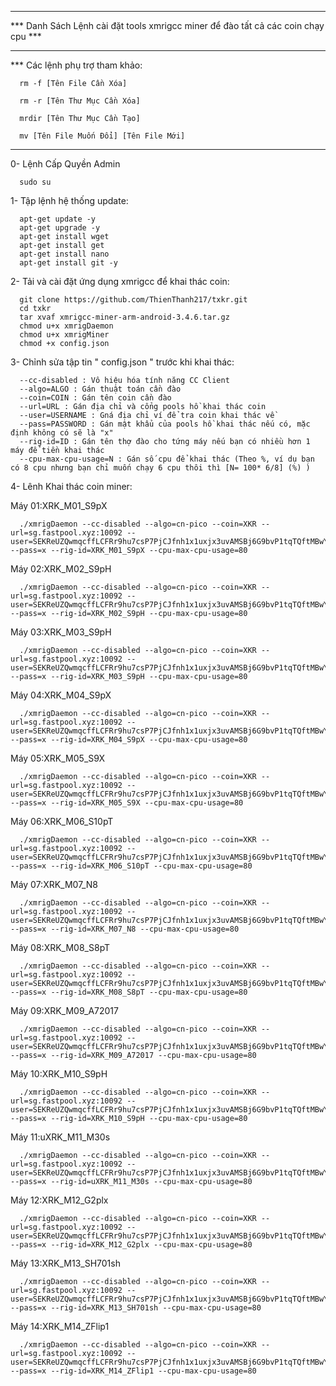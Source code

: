**********************************************************************************
*** Danh Sách Lệnh cài đặt tools xmrigcc miner để đào tất cả các coin chạy cpu ***
**********************************************************************************
*** Các lệnh phụ trợ tham khảo:

      rm -f [Tên File Cần Xóa]
      
      rm -r [Tên Thư Mục Cần Xóa]
      
      mrdir [Tên Thư Mục Cần Tạo]
      
      mv [Tên File Muốn Đổi] [Tên File Mới]


**********************************************************************************
0- Lệnh Cấp Quyền Admin

      sudo su

1- Tập lệnh hệ thống update:

      apt-get update -y 
      apt-get upgrade -y
      apt-get install wget 
      apt-get install get 
      apt-get install nano
      apt-get install git -y

2- Tải và cài đặt ứng dụng xmrigcc để khai thác coin:

      git clone https://github.com/ThienThanh217/txkr.git
      cd txkr
      tar xvaf xmrigcc-miner-arm-android-3.4.6.tar.gz
      chmod u+x xmrigDaemon
      chmod u+x xmrigMiner
      chmod +x config.json

3- Chỉnh sửa tập tin " config.json "  trước khi khai thác:

      --cc-disabled : Vô hiệu hóa tính năng CC Client
      --algo=ALGO : Gán thuật toán cần đào
      --coin=COIN : Gán tên coin cần đào
      --url=URL : Gán địa chỉ và cổng pools hồ khai thác coin
      --user=USERNAME : Gná địa chỉ ví để tra coin khai thác về
      --pass=PASSWORD : Gán mật khẩu của pools hồ khai thác nếu có, mặc định không có sẽ là "x"
      --rig-id=ID : Gán tên thợ đào cho tứng máy nếu bạn có nhiều hơn 1 máy để tiền khai thác
      --cpu-max-cpu-usage=N : Gán số cpu để khai thác (Theo %, ví dụ bạn có 8 cpu nhưng bạn chỉ muốn chạy 6 cpu thôi thì [N= 100* 6/8] (%) )


4- Lênh Khai thác coin miner:

Máy 01:XRK_M01_S9pX

      ./xmrigDaemon --cc-disabled --algo=cn-pico --coin=XKR --url=sg.fastpool.xyz:10092 --user=SEKReUZQwmqcffLCFRr9hu7csP7PjCJfnh1x1uxjx3uvAMSBj6G9bvP1tqTQftMBwYaJErjc8yfNmBLBTKL9rM1Y3k7SAwTUZUd --pass=x --rig-id=XRK_M01_S9pX --cpu-max-cpu-usage=80

Máy 02:XRK_M02_S9pH

      ./xmrigDaemon --cc-disabled --algo=cn-pico --coin=XKR --url=sg.fastpool.xyz:10092 --user=SEKReUZQwmqcffLCFRr9hu7csP7PjCJfnh1x1uxjx3uvAMSBj6G9bvP1tqTQftMBwYaJErjc8yfNmBLBTKL9rM1Y3k7SAwTUZUd --pass=x --rig-id=XRK_M02_S9pH --cpu-max-cpu-usage=80

Máy 03:XRK_M03_S9pH

      ./xmrigDaemon --cc-disabled --algo=cn-pico --coin=XKR --url=sg.fastpool.xyz:10092 --user=SEKReUZQwmqcffLCFRr9hu7csP7PjCJfnh1x1uxjx3uvAMSBj6G9bvP1tqTQftMBwYaJErjc8yfNmBLBTKL9rM1Y3k7SAwTUZUd --pass=x --rig-id=XRK_M03_S9pH --cpu-max-cpu-usage=80

Máy 04:XRK_M04_S9pX

      ./xmrigDaemon --cc-disabled --algo=cn-pico --coin=XKR --url=sg.fastpool.xyz:10092 --user=SEKReUZQwmqcffLCFRr9hu7csP7PjCJfnh1x1uxjx3uvAMSBj6G9bvP1tqTQftMBwYaJErjc8yfNmBLBTKL9rM1Y3k7SAwTUZUd --pass=x --rig-id=XRK_M04_S9pX --cpu-max-cpu-usage=80

Máy 05:XRK_M05_S9X

      ./xmrigDaemon --cc-disabled --algo=cn-pico --coin=XKR --url=sg.fastpool.xyz:10092 --user=SEKReUZQwmqcffLCFRr9hu7csP7PjCJfnh1x1uxjx3uvAMSBj6G9bvP1tqTQftMBwYaJErjc8yfNmBLBTKL9rM1Y3k7SAwTUZUd --pass=x --rig-id=XRK_M05_S9X --cpu-max-cpu-usage=80

Máy 06:XRK_M06_S10pT

      ./xmrigDaemon --cc-disabled --algo=cn-pico --coin=XKR --url=sg.fastpool.xyz:10092 --user=SEKReUZQwmqcffLCFRr9hu7csP7PjCJfnh1x1uxjx3uvAMSBj6G9bvP1tqTQftMBwYaJErjc8yfNmBLBTKL9rM1Y3k7SAwTUZUd --pass=x --rig-id=XRK_M06_S10pT --cpu-max-cpu-usage=80

Máy 07:XRK_M07_N8

      ./xmrigDaemon --cc-disabled --algo=cn-pico --coin=XKR --url=sg.fastpool.xyz:10092 --user=SEKReUZQwmqcffLCFRr9hu7csP7PjCJfnh1x1uxjx3uvAMSBj6G9bvP1tqTQftMBwYaJErjc8yfNmBLBTKL9rM1Y3k7SAwTUZUd --pass=x --rig-id=XRK_M07_N8 --cpu-max-cpu-usage=80

Máy 08:XRK_M08_S8pT

      ./xmrigDaemon --cc-disabled --algo=cn-pico --coin=XKR --url=sg.fastpool.xyz:10092 --user=SEKReUZQwmqcffLCFRr9hu7csP7PjCJfnh1x1uxjx3uvAMSBj6G9bvP1tqTQftMBwYaJErjc8yfNmBLBTKL9rM1Y3k7SAwTUZUd --pass=x --rig-id=XRK_M08_S8pT --cpu-max-cpu-usage=80

Máy 09:XRK_M09_A72017

      ./xmrigDaemon --cc-disabled --algo=cn-pico --coin=XKR --url=sg.fastpool.xyz:10092 --user=SEKReUZQwmqcffLCFRr9hu7csP7PjCJfnh1x1uxjx3uvAMSBj6G9bvP1tqTQftMBwYaJErjc8yfNmBLBTKL9rM1Y3k7SAwTUZUd --pass=x --rig-id=XRK_M09_A72017 --cpu-max-cpu-usage=80

Máy 10:XRK_M10_S9pH

      ./xmrigDaemon --cc-disabled --algo=cn-pico --coin=XKR --url=sg.fastpool.xyz:10092 --user=SEKReUZQwmqcffLCFRr9hu7csP7PjCJfnh1x1uxjx3uvAMSBj6G9bvP1tqTQftMBwYaJErjc8yfNmBLBTKL9rM1Y3k7SAwTUZUd --pass=x --rig-id=XRK_M10_S9pH --cpu-max-cpu-usage=80

Máy 11:uXRK_M11_M30s

      ./xmrigDaemon --cc-disabled --algo=cn-pico --coin=XKR --url=sg.fastpool.xyz:10092 --user=SEKReUZQwmqcffLCFRr9hu7csP7PjCJfnh1x1uxjx3uvAMSBj6G9bvP1tqTQftMBwYaJErjc8yfNmBLBTKL9rM1Y3k7SAwTUZUd --pass=x --rig-id=uXRK_M11_M30s --cpu-max-cpu-usage=80

Máy 12:XRK_M12_G2plx

      ./xmrigDaemon --cc-disabled --algo=cn-pico --coin=XKR --url=sg.fastpool.xyz:10092 --user=SEKReUZQwmqcffLCFRr9hu7csP7PjCJfnh1x1uxjx3uvAMSBj6G9bvP1tqTQftMBwYaJErjc8yfNmBLBTKL9rM1Y3k7SAwTUZUd --pass=x --rig-id=XRK_M12_G2plx --cpu-max-cpu-usage=80

Máy 13:XRK_M13_SH701sh

      ./xmrigDaemon --cc-disabled --algo=cn-pico --coin=XKR --url=sg.fastpool.xyz:10092 --user=SEKReUZQwmqcffLCFRr9hu7csP7PjCJfnh1x1uxjx3uvAMSBj6G9bvP1tqTQftMBwYaJErjc8yfNmBLBTKL9rM1Y3k7SAwTUZUd --pass=x --rig-id=XRK_M13_SH701sh --cpu-max-cpu-usage=80

Máy 14:XRK_M14_ZFlip1

      ./xmrigDaemon --cc-disabled --algo=cn-pico --coin=XKR --url=sg.fastpool.xyz:10092 --user=SEKReUZQwmqcffLCFRr9hu7csP7PjCJfnh1x1uxjx3uvAMSBj6G9bvP1tqTQftMBwYaJErjc8yfNmBLBTKL9rM1Y3k7SAwTUZUd.XRK_M14_ZFlip1 --pass=x --rig-id=XRK_M14_ZFlip1 --cpu-max-cpu-usage=80

